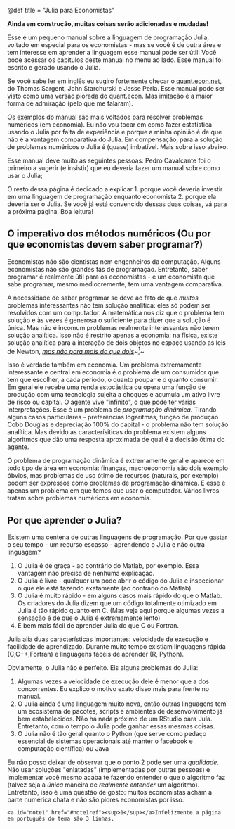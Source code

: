 @def title = "Julia para Economistas"

<!-- Note: by default hasmath == true and hascode == false. You can change this in
the config file by setting hasmath = false for instance and just setting it to true
where appropriate -->

**Ainda em construção, muitas coisas serão adicionadas e mudadas!**

Esse é um pequeno manual sobre a linguagem de programação Julia, voltado em especial para os economistas - mas se você é de outra área e tem interesse em aprender a linguagem esse manual pode ser útil! Você pode acessar os capítulos deste manual no menu ao lado. Esse manual foi escrito e gerado usando o Julia.

Se você sabe ler em inglês eu sugiro fortemente checar o [quant.econ.net](https://lectures.quantecon.org/jl/), do Thomas Sargent, John Starchurski e Jesse Perla. Esse manual pode ser visto como uma versão piorada do quant.econ. Mas imitação é a maior forma de admiração (pelo que me falaram).

Os exemplos do manual são mais voltados para resolver problemas numéricos (em economia). Eu não vou tocar em como fazer estatística usando o Julia por falta de experiência e porque a minha opinião é de que não é a vantagem comparativa do Julia. Em compensação, para a solução de problemas numéricos o Julia é (quase) imbatível. Mais sobre isso abaixo.

Esse manual deve muito as seguintes pessoas: Pedro Cavalcante foi o primeiro a sugerir (e insistir) que eu deveria fazer um manual sobre como usar o Julia;

O resto dessa página é dedicado a explicar 1. porque você deveria investir em uma linguagem de programação enquanto economista 2. porque ela deveria ser o Julia. Se você já está convencido dessas duas coisas, vá para a próxima página. Boa leitura!

## O imperativo dos métodos numéricos (Ou por que economistas devem saber programar?)

Economistas não são cientistas nem engenheiros da computação. Alguns economistas não são grandes fãs de programação. Entretanto, saber programar é realmente útil para os economistas - e um economista que sabe programar, mesmo mediocremente, tem uma vantagem comparativa.

A necessidade de saber programar se deve ao fato de que _muitos_ problemas interessantes não tem solução analítica: eles só podem ser resolvidos com um computador. A matemática nos diz que o problema tem solução e às vezes é generosa o suficiente para dizer que a solução é única. Mas não é incomum problemas realmente interessantes não terem solução analítica. Isso não é restrito apenas a economia: na física, existe solução analítica para a interação de dois objetos no espaço usando as leis de Newton, [_mas não para mais do que dois_](https://en.wikipedia.org/wiki/Three-body_problem)~~~<a href="#note1" id="note1ref"><sup>1</sup></a>~~~

Isso é verdade também em economia. Um problema extremamente interessante e central em economia é o problema de um consumidor que tem que escolher, a cada período, o quanto poupar e o quanto consumir. Em geral ele recebe uma renda estocástica ou opera uma função de produção com uma tecnologia sujeita a choques e acumula um ativo livre de risco ou capital. O agente vive "infinito", o que pode ter várias interpretações. Esse é um problema de _programação dinâmica_. Tirando alguns casos particulares - preferências logaritmas, função de produção Cobb Douglas e depreciação 100% do capital - o problema não tem solução analítica. Mas devido as caracterísiticas do problema existem alguns algoritmos que dão uma resposta aproximada de qual é a decisão ótima do agente.

O problema de programação dinâmica é extremamente geral e aparece em todo tipo de área em economia: finanças, macroeconomia são dois exemplo óbvios, mas problemas de uso ótimo de recursos (naturais, por exemplo) podem ser expressos como problemas de programação dinâmica. E esse é apenas um problema em que temos que usar o computador. Vários livros tratam sobre problemas numéricos em economia.

## Por que aprender o Julia?

Existem uma centena de outras linguagens de programação. Por que gastar o seu tempo - um recurso escasso -  aprendendo o Julia e não outra linguagem?

1. O Julia é de graça - ao contrário do Matlab, por exemplo. Essa vantagem não precisa de nenhuma explicação.
2. O Julia é livre - qualquer um pode abrir o código do Julia e inspecionar o que ele está fazendo exatamente (ao contrário do Matlab).
3. O Julia é muito rápido - em alguns casos mais rápido do que o Matlab. Os criadores do Julia dizem que um código totalmente otimizado em Julia é tão rápido quanto em C. (Mas veja aqui porque algumas vezes a sensação é de que o Julia é extremamente lento)
4. É bem mais fácil de aprender Julia do que C ou Fortran.

Julia alia duas características importantes: velocidade de execução e facilidade de aprendizado. Durante muito tempo existiam linguagens rápida (C,C++,Fortran) e linguagens fáceis de aprender (R, Python).

Obviamente, o Julia não é perfeito. Eis alguns problemas do Julia:

1. Algumas vezes a velocidade de execução dele é menor que a dos concorrentes. Eu explico o motivo exato disso mais para frente no manual.
2. O Julia ainda é uma linguagem muito nova, então outras linguagens tem um ecosistema de pacotes, scripts e ambientes de desenvolvimento já bem estabelecidos. Não há nada próximo de um RStudio para Jula. Entretanto, com o tempo o Julia pode ganhar essas mesmas coisas.
3. O Julia não é tão geral quanto o Python (que serve como pedaço essencial de sistemas operacionais até manter o facebook e computação científica) ou Java

Eu não posso deixar de observar que o ponto 2 pode ser uma _qualidade_. Não usar soluções "enlatadas" (implementadas por outras pessoas) e implementar você mesmo acaba te fazendo entender o que o algoritmo faz (talvez seja a _única_ maneira de _realmente entender_ um algoritmo). Entretanto, isso é uma questão de gosto: muitos economistas acham a parte numérica chata e não são piores economistas por isso.

~~~
<a id="note1" href="#note1ref"><sup>1</sup></a>Infelizmente a página em português do tema são 3 linhas.
~~~
